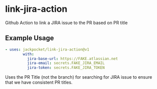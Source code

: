 # link-jira-action

Github Action to link a JIRA issue to the PR based on PR title


## Example Usage

```yaml
- uses: jackpocket/link-jira-action@v1
        with:
          jira-base-url: https://FAKE.atlassian.net
          jira-email: secrets.FAKE_JIRA_EMAIL
          jira-token: secrets.FAKE_JIRA_TOKEN
```


Uses the PR Title (not the branch) for searching for JIRA issue to ensure that we have consistent PR titles.